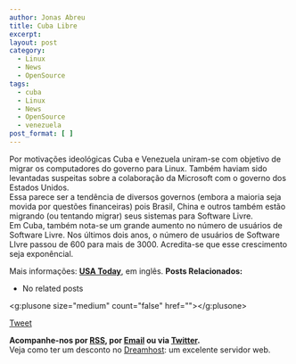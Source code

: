 ```yaml
---
author: Jonas Abreu
title: Cuba Libre
excerpt:
layout: post
category:
  - Linux
  - News
  - OpenSource
tags:
  - cuba
  - Linux
  - News
  - OpenSource
  - venezuela
post_format: [ ]
---
```

Por motivações ideológicas Cuba e Venezuela uniram-se com objetivo de migrar os computadores do governo para Linux. Também haviam sido levantadas suspeitas sobre a colaboração da Microsoft com o governo dos Estados Unidos.  
Essa parece ser a tendência de diversos governos (embora a maioria seja movida por questões financeiras) pois Brasil, China e outros também estão migrando (ou tentando migrar) seus sistemas para Software Livre.  
Em Cuba, também nota-se um grande aumento no número de usuários de Software Livre. Nos últimos dois anos, o número de usuários de Software LIvre passou de 600 para mais de 3000. Acredita-se que esse crescimento seja exponêncial.

Mais informações: **[USA Today][1]**, em inglês. 
**Posts Relacionados:** 
*   No related posts

<g:plusone size="medium" count="false" href=""></g:plusone> 

[Tweet][2] 





**Acompanhe-nos por [ RSS][3], por [Email][4] ou via [Twitter][5].**  
Veja como ter um desconto no [Dreamhost][6]: um excelente servidor web.

 [1]: http://www.usatoday.com/tech/products/software/2007-02-19-cuba-linux_x.htm?csp=34
 [2]: https://twitter.com/share
 [3]: http://feeds.feedburner.com/VidaGeek
 [4]: http://feedburner.google.com/fb/a/mailverify?uri=VidaGeek&loc=pt_BR
 [5]: http://twitter.com/blogvidageek
 [6]: http://vidageek.net/dreamhost/